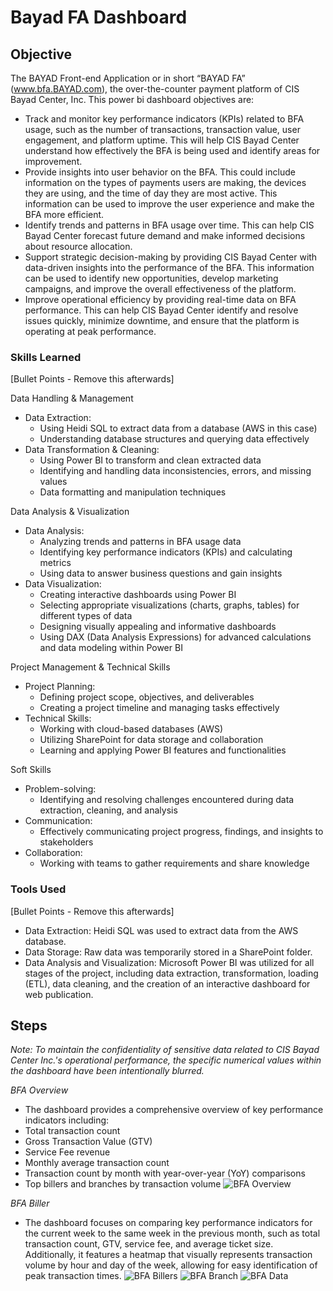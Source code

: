 # Bayad FA Dashboard

## Objective
The BAYAD Front-end Application or in short “BAYAD FA” (www.bfa.BAYAD.com), the over-the-counter payment platform of CIS Bayad Center, Inc. This power bi dashboard objectives are: 

* Track and monitor key performance indicators (KPIs) related to BFA usage, such as the number of transactions, transaction value, user engagement, and platform uptime. This will help CIS Bayad Center understand how effectively the BFA is being used and identify areas for improvement.
* Provide insights into user behavior on the BFA. This could include information on the types of payments users are making, the devices they are using, and the time of day they are most active. This information can be used to improve the user experience and make the BFA more efficient.
* Identify trends and patterns in BFA usage over time. This can help CIS Bayad Center forecast future demand and make informed decisions about resource allocation.
* Support strategic decision-making by providing CIS Bayad Center with data-driven insights into the performance of the BFA. This information can be used to identify new opportunities, develop marketing campaigns, and improve the overall effectiveness of the platform.
* Improve operational efficiency by providing real-time data on BFA performance. This can help CIS Bayad Center identify and resolve issues quickly, minimize downtime, and ensure that the platform is operating at peak performance.

### Skills Learned
[Bullet Points - Remove this afterwards]

Data Handling & Management
* Data Extraction:
  * Using Heidi SQL to extract data from a database (AWS in this case)
  * Understanding database structures and querying data effectively
* Data Transformation & Cleaning:
  * Using Power BI to transform and clean extracted data
  * Identifying and handling data inconsistencies, errors, and missing values
  * Data formatting and manipulation techniques
  
Data Analysis & Visualization  
* Data Analysis:
  * Analyzing trends and patterns in BFA usage data
  * Identifying key performance indicators (KPIs) and calculating metrics
  * Using data to answer business questions and gain insights
* Data Visualization:
  * Creating interactive dashboards using Power BI
  * Selecting appropriate visualizations (charts, graphs, tables) for different types of data
  * Designing visually appealing and informative dashboards
  * Using DAX (Data Analysis Expressions) for advanced calculations and data modeling within Power BI

Project Management & Technical Skills

* Project Planning:
  * Defining project scope, objectives, and deliverables
  * Creating a project timeline and managing tasks effectively
* Technical Skills:
  * Working with cloud-based databases (AWS)
  * Utilizing SharePoint for data storage and collaboration
  * Learning and applying Power BI features and functionalities

Soft Skills

* Problem-solving:
  * Identifying and resolving challenges encountered during data extraction, cleaning, and analysis
* Communication:
  * Effectively communicating project progress, findings, and insights to stakeholders
* Collaboration:
  * Working with teams to gather requirements and share knowledge

### Tools Used
[Bullet Points - Remove this afterwards]

* Data Extraction: Heidi SQL was used to extract data from the AWS database.
* Data Storage: Raw data was temporarily stored in a SharePoint folder.
* Data Analysis and Visualization: Microsoft Power BI was utilized for all stages of the project, including data extraction, transformation, loading (ETL), data cleaning, and the creation of an interactive dashboard for web publication.

## Steps
*Note: To maintain the confidentiality of sensitive data related to CIS Bayad Center Inc.'s operational performance, the specific numerical values within the dashboard have been intentionally blurred.*

*BFA Overview*
* The dashboard provides a comprehensive overview of key performance indicators including:
 * Total transaction count
 * Gross Transaction Value (GTV)
 * Service Fee revenue
 * Monthly average transaction count
 * Transaction count by month with year-over-year (YoY) comparisons
 * Top billers and branches by transaction volume
![BFA Overview](https://github.com/user-attachments/assets/6021edc7-6a26-4d51-9212-3800056bfa15)

*BFA Biller*
* The dashboard focuses on comparing key performance indicators for the current week to the same week in the previous month, such as total transaction count, GTV, service fee, and average ticket size. Additionally, it features a heatmap that visually represents transaction volume by hour and day of the week, allowing for easy identification of peak transaction times.
![BFA Billers](https://github.com/user-attachments/assets/854581d5-2821-4afc-9be5-08fc75245c95)
![BFA Branch](https://github.com/user-attachments/assets/e590690a-c93d-49b4-8429-edaa12897fbf)
![BFA Data](https://github.com/user-attachments/assets/0a69732f-97e6-461d-80a1-1fa51bc03c70)




